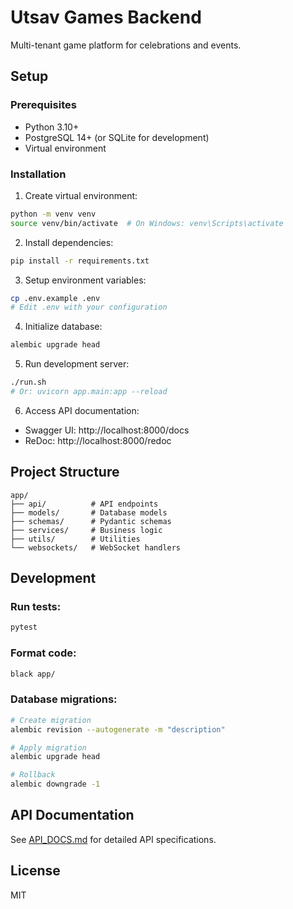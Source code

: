 # Utsav Games Backend

Multi-tenant game platform for celebrations and events.

## Setup

### Prerequisites
- Python 3.10+
- PostgreSQL 14+ (or SQLite for development)
- Virtual environment

### Installation

1. Create virtual environment:
```bash
python -m venv venv
source venv/bin/activate  # On Windows: venv\Scripts\activate
```

2. Install dependencies:
```bash
pip install -r requirements.txt
```

3. Setup environment variables:
```bash
cp .env.example .env
# Edit .env with your configuration
```

4. Initialize database:
```bash
alembic upgrade head
```

5. Run development server:
```bash
./run.sh
# Or: uvicorn app.main:app --reload
```

6. Access API documentation:
- Swagger UI: http://localhost:8000/docs
- ReDoc: http://localhost:8000/redoc

## Project Structure
```
app/
├── api/          # API endpoints
├── models/       # Database models
├── schemas/      # Pydantic schemas
├── services/     # Business logic
├── utils/        # Utilities
└── websockets/   # WebSocket handlers
```

## Development

### Run tests:
```bash
pytest
```

### Format code:
```bash
black app/
```

### Database migrations:
```bash
# Create migration
alembic revision --autogenerate -m "description"

# Apply migration
alembic upgrade head

# Rollback
alembic downgrade -1
```

## API Documentation

See [API_DOCS.md](API_DOCS.md) for detailed API specifications.

## License

MIT
